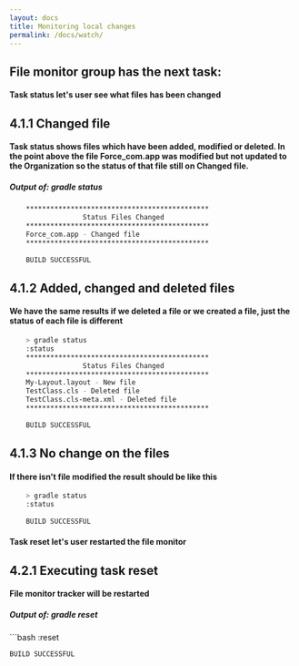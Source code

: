 ```yaml
---
layout: docs
title: Monitoring local changes
permalink: /docs/watch/
---
```

## File monitor group has the next task:
#### Task status let's user see what files has been changed

## 4.1.1 Changed file
#### Task status shows files which have been added, modified or deleted. In the point above the file Force_com.app was modified but not updated to the Organization so the status of that file still on Changed file.

<h5> Output of:  <strong>gradle status</strong></h5>

```bash                                                                              
    *********************************************
                  Status Files Changed              
    *********************************************
    Force_com.app - Changed file
    *********************************************
                           
    BUILD SUCCESSFUL
```

## 4.1.2 Added, changed and deleted files
#### We have the same results if we deleted a file or we created a file, just the status of each file is different
```bash
    > gradle status
    :status                                                                          
    *********************************************
                  Status Files Changed             
    *********************************************
    My-Layout.layout - New file
    TestClass.cls - Deleted file
    TestClass.cls-meta.xml - Deleted file
    *********************************************
                           
    BUILD SUCCESSFUL
```

## 4.1.3 No change on the files
#### If there isn't file modified the result should be like this
```bash
    > gradle status
    :status                                                                          
                   
    BUILD SUCCESSFUL
```

#### Task reset let's user restarted the file monitor

## 4.2.1 Executing task reset
#### File monitor tracker will be restarted
<h5> Output of:  <strong>gradle reset</strong></h5>
```bash
   :reset

    BUILD SUCCESSFUL
```